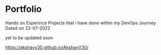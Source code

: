 # Portfolio

Hands on Experince Projects that i have done within my DevOps Journey
Dated on 22-07-2022
 
 
 yet to be updated soon 
 
 https://akshayv30.github.io/AkshayV30/
